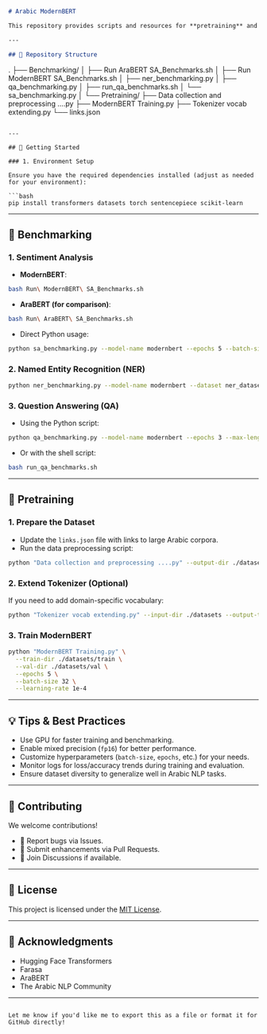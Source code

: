 ```markdown
# Arabic ModernBERT

This repository provides scripts and resources for **pretraining** and **benchmarking** a ModernBERT model designed for the Arabic language. It covers tasks like sentiment analysis (SA), named entity recognition (NER), and question answering (QA), along with tools to train and extend the model.

---

## 📁 Repository Structure

```
.
├── Benchmarking/
│   ├── Run AraBERT SA_Benchmarks.sh
│   ├── Run ModernBERT SA_Benchmarks.sh
│   ├── ner_benchmarking.py
│   ├── qa_benchmarking.py
│   ├── run_qa_benchmarks.sh
│   └── sa_benchmarking.py
│
└── Pretraining/
    ├── Data collection and preprocessing ....py
    ├── ModernBERT Training.py
    ├── Tokenizer vocab extending.py
    └── links.json
```

---

## 🚀 Getting Started

### 1. Environment Setup

Ensure you have the required dependencies installed (adjust as needed for your environment):

```bash
pip install transformers datasets torch sentencepiece scikit-learn
```

---

## 🧪 Benchmarking

### 1. Sentiment Analysis

- **ModernBERT**:
```bash
bash Run\ ModernBERT\ SA_Benchmarks.sh
```

- **AraBERT (for comparison)**:
```bash
bash Run\ AraBERT\ SA_Benchmarks.sh
```

- Direct Python usage:
```bash
python sa_benchmarking.py --model-name modernbert --epochs 5 --batch-size 16
```

### 2. Named Entity Recognition (NER)

```bash
python ner_benchmarking.py --model-name modernbert --dataset ner_dataset_path ...
```

### 3. Question Answering (QA)

- Using the Python script:
```bash
python qa_benchmarking.py --model-name modernbert --epochs 3 --max-length 512 ...
```

- Or with the shell script:
```bash
bash run_qa_benchmarks.sh
```

---

## 🔧 Pretraining

### 1. Prepare the Dataset

- Update the `links.json` file with links to large Arabic corpora.
- Run the data preprocessing script:

```bash
python "Data collection and preprocessing ....py" --output-dir ./datasets/
```

### 2. Extend Tokenizer (Optional)

If you need to add domain-specific vocabulary:

```bash
python "Tokenizer vocab extending.py" --input-dir ./datasets --output-tokenizer ./Tokenizer
```

### 3. Train ModernBERT

```bash
python "ModernBERT Training.py" \
  --train-dir ./datasets/train \
  --val-dir ./datasets/val \
  --epochs 5 \
  --batch-size 32 \
  --learning-rate 1e-4
```

---

## 💡 Tips & Best Practices

- Use GPU for faster training and benchmarking.
- Enable mixed precision (`fp16`) for better performance.
- Customize hyperparameters (`batch-size`, `epochs`, etc.) for your needs.
- Monitor logs for loss/accuracy trends during training and evaluation.
- Ensure dataset diversity to generalize well in Arabic NLP tasks.

---

## 🤝 Contributing

We welcome contributions!

- 🐛 Report bugs via Issues.
- 🔧 Submit enhancements via Pull Requests.
- 💬 Join Discussions if available.

---

## 📜 License

This project is licensed under the [MIT License](LICENSE).

---

## 🙏 Acknowledgments

- Hugging Face Transformers
- Farasa
- AraBERT
- The Arabic NLP Community

---

```

Let me know if you'd like me to export this as a file or format it for GitHub directly!
